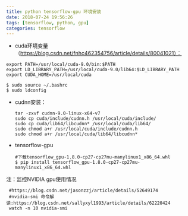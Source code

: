 ```yaml
---
title: python tensorflow-gpu 环境安装
date: 2018-07-24 19:56:26
tags: [tensorflow, python, gpu]
categories: tensorflow
---
```


- cuda环境变量（https://blog.csdn.net/fnhc462354756/article/details/80041021）：

```shell
export PATH=/usr/local/cuda-9.0/bin:$PATH  
export LD_LIBRARY_PATH=/usr/local/cuda-9.0/lib64:$LD_LIBRARY_PATH
export CUDA_HOME=/usr/local/cuda

$ sudo source ~/.bashrc  
$ sudo ldconfig
```

- cudnn安装：

  ```shell
  tar -zxvf cudnn-9.0-linux-x64-v7
  sudo cp cuda/include/cudnn.h /usr/local/cuda/include/
  sudo cp cuda/lib64/libcudnn* /usr/local/cuda/lib64/
  sudo chmod a+r /usr/local/cuda/include/cudnn.h
  sudo chmod a+r /usr/local/cuda/lib64/libcudnn*
  ```

- tensorflow-gpu

  ```shell
  #下载tensorflow_gpu-1.8.0-cp27-cp27mu-manylinux1_x86_64.whl
  $ pip install tensorflow_gpu-1.8.0-cp27-cp27mu-manylinux1_x86_64.whl
  ```

注：监控NVIDIA gpu使用情况

```shell
 #https://blog.csdn.net/jasonzzj/article/details/52649174
 #nvidia-smi 命令解读:https://blog.csdn.net/sallyxyl1993/article/details/62220424
 watch -n 10 nvidia-smi
```

